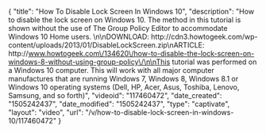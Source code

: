 {
    "title": "How To Disable Lock Screen In Windows 10",
    "description": "How to disable the lock screen on Windows 10. The method in this tutorial is shown without the use of The Group Policy Editor to accommodate Windows 10 Home users. \n\nDOWNLOAD: http:\/\/cdn3.howtogeek.com\/wp-content\/uploads\/2013\/01\/DisableLockScreen.zip\nARTICLE: http:\/\/www.howtogeek.com\/134620\/how-to-disable-the-lock-screen-on-windows-8-without-using-group-policy\/\n\nThis tutorial was performed on a Windows 10 computer. This will work with all major computer manufactures that are running Windows 7, Windows 8, Windows 8.1 or Windows 10 operating systems (Dell, HP, Acer, Asus, Toshiba, Lenovo, Samsung, and so forth)",
    "videoid": "117460472",
    "date_created": "1505242437",
    "date_modified": "1505242437",
    "type": "captivate",
    "layout": "video",
    "url": "\/v\/how-to-disable-lock-screen-in-windows-10\/117460472"
}